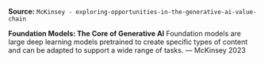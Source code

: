 **Source:** `McKinsey - exploring-opportunities-in-the-generative-ai-value-chain`

**Foundation Models: The Core of Generative AI**
Foundation models are large deep learning models pretrained to create specific types of content and can be adapted to support a wide range of tasks. — McKinsey 2023
